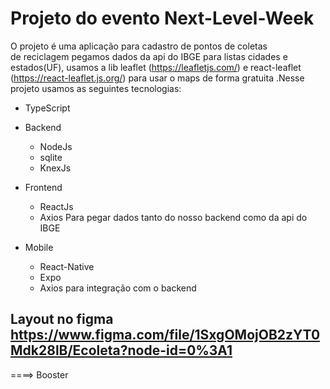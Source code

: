 # Projeto do evento Next-Level-Week #
O projeto é uma aplicação para cadastro de pontos de coletas<br>
de reciclagem pegamos dados da api do IBGE para listas cidades e estados(UF), usamos a lib leaflet (https://leafletjs.com/) e react-leaflet (https://react-leaflet.js.org/) para usar o maps de forma gratuita .Nesse projeto usamos as seguintes tecnologias:<br>

* TypeScript

* Backend
  * NodeJs
  * sqlite
  * KnexJs
* Frontend
  * ReactJs
  * Axios Para pegar dados tanto do nosso backend como da api do IBGE
* Mobile
  * React-Native
  * Expo 
  * Axios para integração com o backend



## Layout no figma https://www.figma.com/file/1SxgOMojOB2zYT0Mdk28lB/Ecoleta?node-id=0%3A1 ##
====> Booster
